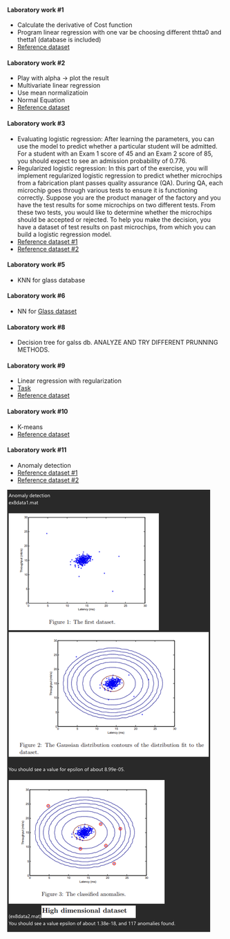 #### Laboratory work #1

- Calculate the derivative of Cost function
- Program linear regression with one var be choosing different thtta0 and thetta1 (database is included)
- [Reference dataset](https://github.com/shalymovaa/machine-learning/blob/main/lab1_derivative_of_cost_function/lab1_data.txt)

#### Laboratory work #2
- Play with alpha -> plot the result
- Multivariate linear regression
- Use mean normalizatioin
- Normal Equation
- [Reference dataset](https://github.com/shalymovaa/machine-learning/blob/main/lab2_normal_equation/lab2_data.txt)

#### Laboratory work #3
- Evaluating logistic regression: After learning the parameters, you can use the model to predict whether a particular student will be admitted. For a student with an Exam 1 score of 45 and an Exam 2 score of 85, you should expect to see an admission probability of 0.776.
- Regularized logistic regression: In this part of the exercise, you will implement regularized logistic regression to predict whether microchips from a fabrication plant passes quality assurance (QA). During QA, each microchip goes through various tests to ensure it is functioning correctly. Suppose you are the product manager of the factory and you have the test results for some microchips on two different tests. From these two tests, you would like to determine whether the microchips should be accepted or rejected. To help you make the decision, you have a dataset of test results on past microchips, from which you can build a logistic regression model.
- [Reference dataset #1](https://github.com/shalymovaa/machine-learning/blob/main/lab3_logistic_regression/lab3_data1.txt)
- [Reference dataset #2](https://github.com/shalymovaa/machine-learning/blob/main/lab3_logistic_regression/lab3_data2.txt)

#### Laboratory work #5
- KNN for glass database

#### Laboratory work #6
- NN for [Glass dataset](https://www.kaggle.com/datasets/uciml/glass/)

#### Laboratory work #8
- Decision tree for galss db. ANALYZE AND TRY DIFFERENT PRUNNING METHODS.

#### Laboratory work #9
- Linear regression with regularization
- [Task](https://github.com/shalymovaa/machine-learning/blob/main/lab9_linear_regression/lab9_task.pdf)
- [Reference dataset](https://github.com/shalymovaa/machine-learning/blob/main/lab9_linear_regression/lab9_data.mat)

#### Laboratory work #10
- K-means
- [Reference dataset](https://github.com/shalymovaa/machine-learning/blob/main/lab10_k_means/lab10_data.mat)

#### Laboratory work #11
- Anomaly detection
- [Reference dataset #1](https://github.com/shalymovaa/machine-learning/blob/main/lab11_anomaly_detection.ipynb/lab11_data1.mat)
- [Reference dataset #2](https://github.com/shalymovaa/machine-learning/blob/main/lab11_anomaly_detection.ipynb/lab11_data2.mat)

![lab11_task.png](https://github.com/shalymovaa/machine-learning/blob/main/lab11_anomaly_detection/lab11_task.png?raw=true)